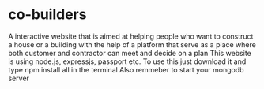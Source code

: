 # co-builders
A interactive website that is aimed at helping people who want to construct a house or a building with the help of a platform that serve as a place where both customer and contractor can meet and decide on a plan
This website is using node.js, expressjs, passport etc.
To use this just download it and type npm install all in the terminal
Also remmeber to start your mongodb server